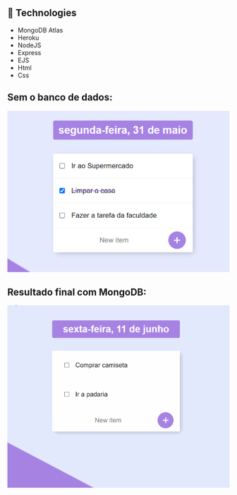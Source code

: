 ## :rocket: Technologies 
- MongoDB Atlas
- Heroku
- NodeJS
- Express
- EJS
- Html
- Css
 
## Sem o banco de dados:
<div align="center">
    <img src="screen_page.png">
</div>

## Resultado final com MongoDB:
<div align="center">
    <img src="orgulho.gif">
</div>

